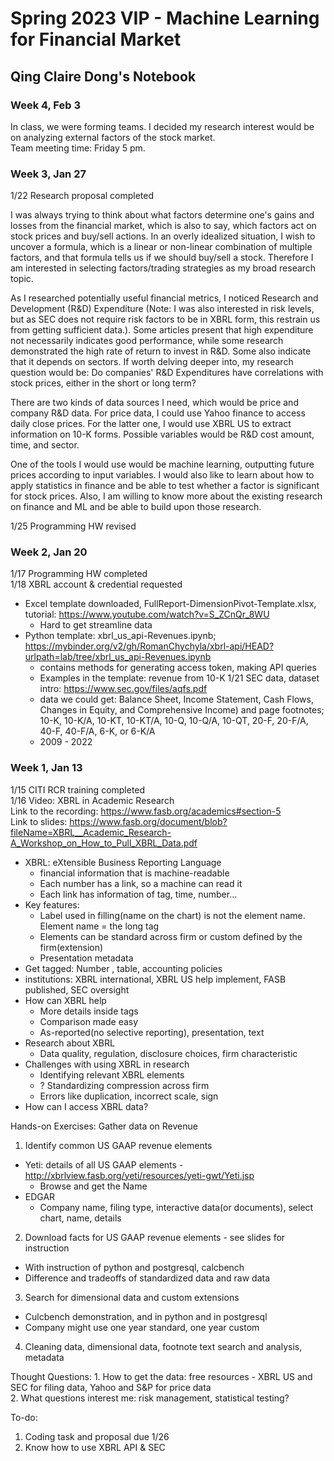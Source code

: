 # Spring 2023 VIP - Machine Learning for Financial Market
## Qing Claire Dong's Notebook

### Week 4, Feb 3
In class, we were forming teams. I decided my research interest would be on analyzing external factors of the stock market.  
Team meeting time: Friday 5 pm.

### Week 3, Jan 27
1/22 Research proposal completed

I was always trying to think about what factors determine one's gains and losses from the financial market, which is also to say, which factors act on stock prices and buy/sell actions. In an overly idealized situation, I wish to uncover a formula, which is a linear or non-linear combination of multiple factors, and that formula tells us if we should buy/sell a stock. Therefore I am interested in selecting factors/trading strategies as my broad research topic.

As I researched potentially useful financial metrics, I noticed Research and Development (R&D) Expenditure (Note: I was also interested in risk levels, but as SEC does not require risk factors to be in XBRL form, this restrain us from getting sufficient data.). Some articles present that high expenditure not necessarily indicates good performance, while some research demonstrated the high rate of return to invest in R&D. Some also indicate that it depends on sectors. If worth delving deeper into, my research question would be: Do companies' R&D Expenditures have correlations with stock prices, either in the short or long term?

There are two kinds of data sources I need, which would be price and company R&D data. For price data, I could use Yahoo finance to access daily close prices. For the latter one, I would use XBRL US to extract information on 10-K forms. Possible variables would be R&D cost amount, time, and sector.

One of the tools I would use would be machine learning, outputting future prices according to input variables. I would also like to learn about how to apply statistics in finance and be able to test whether a factor is significant for stock prices. Also, I am willing to know more about the existing research on finance and ML and be able to build upon those research.  

1/25 Programming HW revised
### Week 2, Jan 20  
1/17 Programming HW completed  
1/18 XBRL account & credential requested 
* Excel template downloaded, FullReport-DimensionPivot-Template.xlsx, tutorial: https://www.youtube.com/watch?v=S_ZCnQr_8WU  
  - Hard to get streamline data
* Python template: xbrl_us_api-Revenues.ipynb; https://mybinder.org/v2/gh/RomanChychyla/xbrl-api/HEAD?urlpath=lab/tree/xbrl_us_api-Revenues.ipynb
  - contains methods for generating access token, making API queries
  - Examples in the template: revenue from 10-K
1/21 SEC data, dataset intro: https://www.sec.gov/files/aqfs.pdf
  - data we could get: Balance Sheet, Income Statement, Cash Flows, Changes in Equity, and Comprehensive Income) and page footnotes; 10-K, 10-K/A, 10-KT, 10-KT/A, 10-Q, 10-Q/A, 10-QT, 20-F, 20-F/A, 40-F, 40-F/A, 6-K, or 6-K/A
  - 2009 - 2022

### Week 1, Jan 13  
1/15 CITI RCR training completed  
1/16 Video: XBRL in Academic Research  
Link to the recording: https://www.fasb.org/academics#section-5  
Link to slides: https://www.fasb.org/document/blob?fileName=XBRL__Academic_Research-A_Workshop_on_How_to_Pull_XBRL_Data.pdf  
- XBRL: eXtensible Business Reporting Language
    - financial information that is machine-readable
    -  Each number has a link, so a machine can read it
    - Each link has information of tag, time, number…
- Key features: 
    - Label used in filling(name on the chart) is not the element name. Element name = the long tag
    - Elements can be standard across firm or custom defined by the firm(extension)
    - Presentation metadata
- Get tagged: Number , table, accounting policies
- institutions: XBRL international, XBRL US help implement, FASB published, SEC oversight
- How can XBRL help
    - More details inside tags
    - Comparison made easy
    - As-reported(no selective reporting), presentation, text
- Research about XBRL
    - Data quality, regulation, disclosure choices, firm characteristic
- Challenges with using XBRL in research
    - Identifying relevant XBRL elements
    - ? Standardizing compression across firm
    - Errors like duplication, incorrect scale, sign
- How can I access XBRL data?  
  
Hands-on Exercises: Gather data on Revenue 
1. Identify common US GAAP revenue elements 
- Yeti: details of all US GAAP elements - http://xbrlview.fasb.org/yeti/resources/yeti-gwt/Yeti.jsp
    - Browse and get the Name
- EDGAR
    - Company name, filing type, interactive data(or documents), select chart, name, details  
2. Download facts for US GAAP revenue elements - see slides for instruction
- With instruction of python and postgresql, calcbench
- Difference and tradeoffs of standardized data and raw data
3. Search for dimensional data and custom extensions
- Culcbench demonstration, and in python and in postgresql
- Company might use one year standard, one year custom
4. Cleaning data, dimensional data, footnote text search and analysis, metadata

Thought Questions: 1. How to get the data: free resources  - XBRL US and SEC for filing data, Yahoo and S&P for price data  
2. What questions interest me: risk management, statistical testing?

To-do:
1. Coding task and proposal due 1/26 
2. Know how to use XBRL API & SEC
